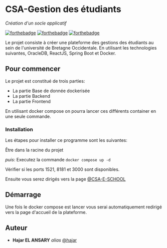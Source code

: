 # CSA-Gestion des étudiants
_Création d'un socle applicatif_

[![forthebadge](https://forthebadge.com/images/badges/made-with-java.svg)](http://forthebadge.com) [![forthebadge](https://forthebadge.com/images/badges/uses-git.svg)](http://forthebadge.com)  [![forthebadge](https://forthebadge.com/images/badges/made-with-javascript.svg)](http://forthebadge.com)

Le projet consiste à créer une plateforme des gestions des étudiants au sein de l'université de Bretagne Occidentale. En utilisant les technologies suivantes, OracleDB, ReactJS, Spring Boot et Docker.

## Pour commencer

Le projet est constitué de trois parties:
- La partie Base de donnée dockerisée
- La partie Backend
- La partie Frontend 

En utilisant docker compose on pourra lancer ces différents container en une seule commande.



### Installation

Les étapes pour installer ce programme sont les suivantes:

Être dans la racine du projet

_puis_: Executez la commande ``docker compose up -d`` 

Vérifier si les ports 1521, 8181 et 3000 sont disponibles.

Ensuite vous serez dirigés vers la page [@CSA-E-SCHOOL](http://localhost:3001/)


## Démarrage

Une fois le docker compose est lancer vous  serai automatiquement redirigé vers la page d'accueil de la plateforme.



## Auteur

* **Hajar EL ANSARY** _alias_ [@hajar](https://github.com/hajarelansary)


